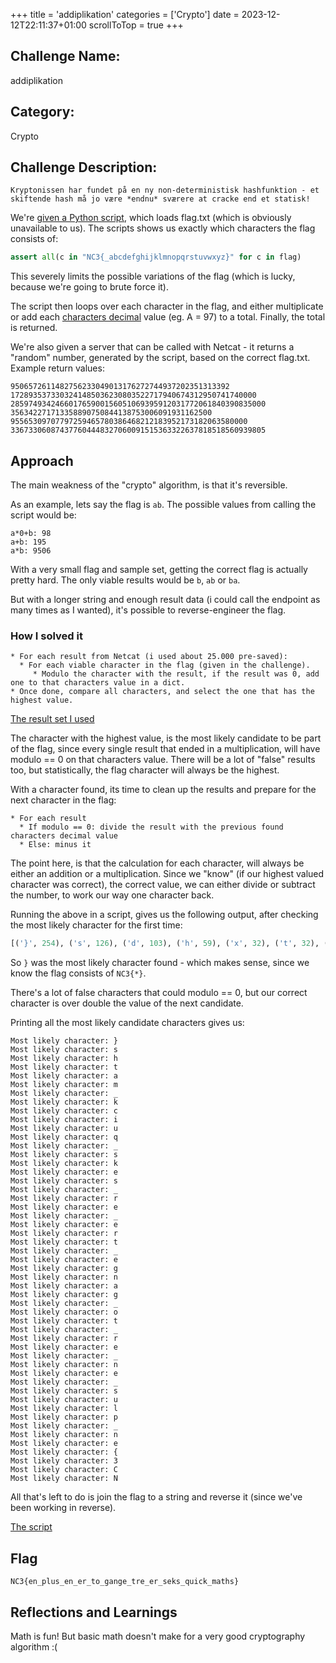 +++
title = 'addiplikation'
categories = ['Crypto']
date = 2023-12-12T22:11:37+01:00
scrollToTop = true
+++

## Challenge Name:

addiplikation

## Category:

Crypto

## Challenge Description:

```text
Kryptonissen har fundet på en ny non-deterministisk hashfunktion - et skiftende hash må jo være *endnu* sværere at cracke end et statisk!
```

We're [given a Python script](scripts/addiplikation.py), which loads flag.txt (which is obviously unavailable to us). The scripts shows us exactly which characters the flag consists of:

```python
assert all(c in "NC3{_abcdefghijklmnopqrstuvwxyz}" for c in flag)
```

This severely limits the possible variations of the flag (which is lucky, because we're going to brute force it).

The script then loops over each character in the flag, and either multiplicate or add each [characters decimal](https://en.wikipedia.org/wiki/ASCII#Printable_characters) value (eg. A = 97) to a total.
Finally, the total is returned.

We're also given a server that can be called with Netcat - it returns a "random" number, generated by the script, based on the correct flag.txt.
Example return values:

```text
9506572611482756233049013176272744937202351313392
1728935373303241485036230803522717940674312950741740000
285974934246601765900156051069395912031772061840390835000
356342271713358890750844138753006091931162500
95565309707797259465780386468212183952173182063580000
336733060874377604448327060091515363322637818518560939805
```

## Approach

The main weakness of the "crypto" algorithm, is that it's reversible.

As an example, lets say the flag is `ab`.
The possible values from calling the script would be:

```text
a*0+b: 98
a+b: 195
a*b: 9506
```

With a very small flag and sample set, getting the correct flag is actually pretty hard. The only viable results would be `b`, `ab` or `ba`.

But with a longer string and enough result data (i could call the endpoint as many times as I wanted), it's possible to reverse-engineer the flag.

### How I solved it

```
* For each result from Netcat (i used about 25.000 pre-saved):
  * For each viable character in the flag (given in the challenge).
     * Modulo the character with the result, if the result was 0, add one to that characters value in a dict.
* Once done, compare all characters, and select the one that has the highest value.
```

[The result set I used](scripts/addiplikation_results.txt)

The character with the highest value, is the most likely candidate to be part of the flag, since every single result that ended in a multiplication, will have modulo == 0 on that characters value.
There will be a lot of "false" results too, but statistically, the flag character will always be the highest.

With a character found, its time to clean up the results and prepare for the next character in the flag:

```
* For each result
  * If modulo == 0: divide the result with the previous found characters decimal value
  * Else: minus it
```

The point here, is that the calculation for each character, will always be either an addition or a multiplication. Since we "know" (if our highest valued character was correct), the correct value, we can either divide or subtract the number, to work our way one character back.

Running the above in a script, gives us the following output, after checking the most likely character for the first time:

```python
[('}', 254), ('s', 126), ('d', 103), ('h', 59), ('x', 32), ('t', 32), ('i', 22), ('_', 21), ('a', 19), ('N', 17), ('p', 16), ('n', 14), ('m', 14), ('C', 12), ('b', 10), ('u', 7), ('3', 6), ('r', 6), ('j', 6), ('q', 6), ('c', 6), ('y', 5), ('k', 5), ('g', 4), ('z', 4), ('e', 4), ('v', 4), ('f', 3), ('l', 3), ('w', 3), ('{', 2), ('o', 1)]
```

So `}` was the most likely character found - which makes sense, since we know the flag consists of `NC3{*}`.

There's a lot of false characters that could modulo == 0, but our correct character is over double the value of the next candidate.

Printing all the most likely candidate characters gives us:

```text
Most likely character: }
Most likely character: s
Most likely character: h
Most likely character: t
Most likely character: a
Most likely character: m
Most likely character: _
Most likely character: k
Most likely character: c
Most likely character: i
Most likely character: u
Most likely character: q
Most likely character: _
Most likely character: s
Most likely character: k
Most likely character: e
Most likely character: s
Most likely character: _
Most likely character: r
Most likely character: e
Most likely character: _
Most likely character: e
Most likely character: r
Most likely character: t
Most likely character: _
Most likely character: e
Most likely character: g
Most likely character: n
Most likely character: a
Most likely character: g
Most likely character: _
Most likely character: o
Most likely character: t
Most likely character: _
Most likely character: r
Most likely character: e
Most likely character: _
Most likely character: n
Most likely character: e
Most likely character: _
Most likely character: s
Most likely character: u
Most likely character: l
Most likely character: p
Most likely character: _
Most likely character: n
Most likely character: e
Most likely character: {
Most likely character: 3
Most likely character: C
Most likely character: N
```

All that's left to do is join the flag to a string and reverse it (since we've been working in reverse).

[The script](scripts/addiplikation_reverse.py)

## Flag

```text
NC3{en_plus_en_er_to_gange_tre_er_seks_quick_maths}
```

## Reflections and Learnings

Math is fun! But basic math doesn't make for a very good cryptography algorithm :(
